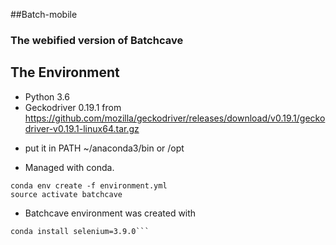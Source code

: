##Batch-mobile
### The webified version of Batchcave

## The Environment
* Python 3.6
* Geckodriver 0.19.1 from https://github.com/mozilla/geckodriver/releases/download/v0.19.1/geckodriver-v0.19.1-linux64.tar.gz
- put it in PATH ~/anaconda3/bin or /opt
* Managed with conda. 
```
conda env create -f environment.yml
source activate batchcave
```
* Batchcave environment was created with
```conda install django=1.11.3
conda install selenium=3.9.0```
